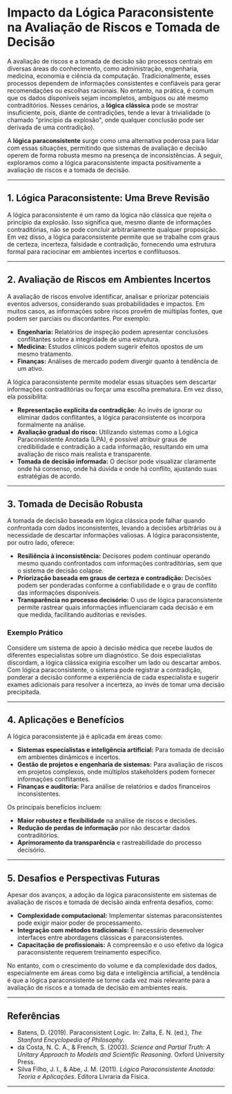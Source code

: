 
# Impacto da Lógica Paraconsistente na Avaliação de Riscos e Tomada de Decisão

A avaliação de riscos e a tomada de decisão são processos centrais em diversas áreas do conhecimento, como administração, engenharia, medicina, economia e ciência da computação. Tradicionalmente, esses processos dependem de informações consistentes e confiáveis para gerar recomendações ou escolhas racionais. No entanto, na prática, é comum que os dados disponíveis sejam incompletos, ambíguos ou até mesmo contraditórios. Nesses cenários, a **lógica clássica** pode se mostrar insuficiente, pois, diante de contradições, tende a levar à trivialidade (o chamado "princípio da explosão", onde qualquer conclusão pode ser derivada de uma contradição).

A **lógica paraconsistente** surge como uma alternativa poderosa para lidar com essas situações, permitindo que sistemas de avaliação e decisão operem de forma robusta mesmo na presença de inconsistências. A seguir, exploramos como a lógica paraconsistente impacta positivamente a avaliação de riscos e a tomada de decisão.

---

## 1. Lógica Paraconsistente: Uma Breve Revisão

A lógica paraconsistente é um ramo da lógica não clássica que rejeita o princípio da explosão. Isso significa que, mesmo diante de informações contraditórias, não se pode concluir arbitrariamente qualquer proposição. Em vez disso, a lógica paraconsistente permite que se trabalhe com graus de certeza, incerteza, falsidade e contradição, fornecendo uma estrutura formal para raciocinar em ambientes incertos e conflituosos.

---

## 2. Avaliação de Riscos em Ambientes Incertos

A avaliação de riscos envolve identificar, analisar e priorizar potenciais eventos adversos, considerando suas probabilidades e impactos. Em muitos casos, as informações sobre riscos provêm de múltiplas fontes, que podem ser parciais ou discordantes. Por exemplo:

- **Engenharia:** Relatórios de inspeção podem apresentar conclusões conflitantes sobre a integridade de uma estrutura.
- **Medicina:** Estudos clínicos podem sugerir efeitos opostos de um mesmo tratamento.
- **Finanças:** Análises de mercado podem divergir quanto à tendência de um ativo.

A lógica paraconsistente permite modelar essas situações sem descartar informações contraditórias ou forçar uma escolha prematura. Em vez disso, ela possibilita:

- **Representação explícita da contradição:** Ao invés de ignorar ou eliminar dados conflitantes, a lógica paraconsistente os incorpora formalmente na análise.
- **Avaliação gradual do risco:** Utilizando sistemas como a Lógica Paraconsistente Anotada (LPA), é possível atribuir graus de credibilidade e contradição a cada informação, resultando em uma avaliação de risco mais realista e transparente.
- **Tomada de decisão informada:** O decisor pode visualizar claramente onde há consenso, onde há dúvida e onde há conflito, ajustando suas estratégias de acordo.

---

## 3. Tomada de Decisão Robusta

A tomada de decisão baseada em lógica clássica pode falhar quando confrontada com dados inconsistentes, levando a decisões arbitrárias ou à necessidade de descartar informações valiosas. A lógica paraconsistente, por outro lado, oferece:

- **Resiliência à inconsistência:** Decisores podem continuar operando mesmo quando confrontados com informações contraditórias, sem que o sistema de decisão colapse.
- **Priorização baseada em graus de certeza e contradição:** Decisões podem ser ponderadas conforme a confiabilidade e o grau de conflito das informações disponíveis.
- **Transparência no processo decisório:** O uso de lógica paraconsistente permite rastrear quais informações influenciaram cada decisão e em que medida, facilitando auditorias e revisões.

### Exemplo Prático

Considere um sistema de apoio à decisão médica que recebe laudos de diferentes especialistas sobre um diagnóstico. Se dois especialistas discordam, a lógica clássica exigiria escolher um lado ou descartar ambos. Com lógica paraconsistente, o sistema pode registrar a contradição, ponderar a decisão conforme a experiência de cada especialista e sugerir exames adicionais para resolver a incerteza, ao invés de tomar uma decisão precipitada.

---

## 4. Aplicações e Benefícios

A lógica paraconsistente já é aplicada em áreas como:

- **Sistemas especialistas e inteligência artificial:** Para tomada de decisão em ambientes dinâmicos e incertos.
- **Gestão de projetos e engenharia de sistemas:** Para avaliação de riscos em projetos complexos, onde múltiplos stakeholders podem fornecer informações conflitantes.
- **Finanças e auditoria:** Para análise de relatórios e dados financeiros inconsistentes.

Os principais benefícios incluem:

- **Maior robustez e flexibilidade** na análise de riscos e decisões.
- **Redução de perdas de informação** por não descartar dados contraditórios.
- **Aprimoramento da transparência** e rastreabilidade do processo decisório.

---

## 5. Desafios e Perspectivas Futuras

Apesar dos avanços, a adoção da lógica paraconsistente em sistemas de avaliação de riscos e tomada de decisão ainda enfrenta desafios, como:

- **Complexidade computacional:** Implementar sistemas paraconsistentes pode exigir maior poder de processamento.
- **Integração com métodos tradicionais:** É necessário desenvolver interfaces entre abordagens clássicas e paraconsistentes.
- **Capacitação de profissionais:** A compreensão e o uso efetivo da lógica paraconsistente requerem treinamento específico.

No entanto, com o crescimento do volume e da complexidade dos dados, especialmente em áreas como big data e inteligência artificial, a tendência é que a lógica paraconsistente se torne cada vez mais relevante para a avaliação de riscos e a tomada de decisão em ambientes reais.

---

## Referências

- Batens, D. (2019). Paraconsistent Logic. In: Zalta, E. N. (ed.), *The Stanford Encyclopedia of Philosophy*.
- da Costa, N. C. A., & French, S. (2003). *Science and Partial Truth: A Unitary Approach to Models and Scientific Reasoning*. Oxford University Press.
- Silva Filho, J. I., & Abe, J. M. (2011). *Lógica Paraconsistente Anotada: Teoria e Aplicações*. Editora Livraria da Física.

---
```
